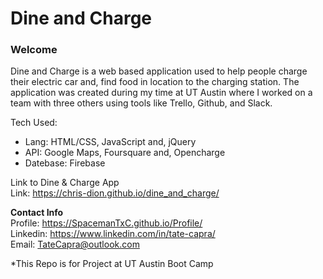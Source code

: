<h1> Dine and Charge </h1>

<h3>Welcome</h3>
<p>Dine and Charge is a web based application used to help people charge their electric car and, find food in location to the charging station. The application was created during my time at UT Austin where I worked on a team with three others using tools like Trello, Github, and Slack.</p>

Tech Used:
- Lang: HTML/CSS, JavaScript and, jQuery
- API: Google Maps, Foursquare and, Opencharge
- Datebase: Firebase


 Link to Dine & Charge App <br/>
 Link: https://chris-dion.github.io/dine_and_charge/

 <b>Contact Info</b> <br/>
Profile: https://SpacemanTxC.github.io/Profile/ <br/>
Linkedin: https://www.linkedin.com/in/tate-capra/ <br/>
Email: TateCapra@outlook.com <br/>

*This Repo is for Project at UT Austin Boot Camp
